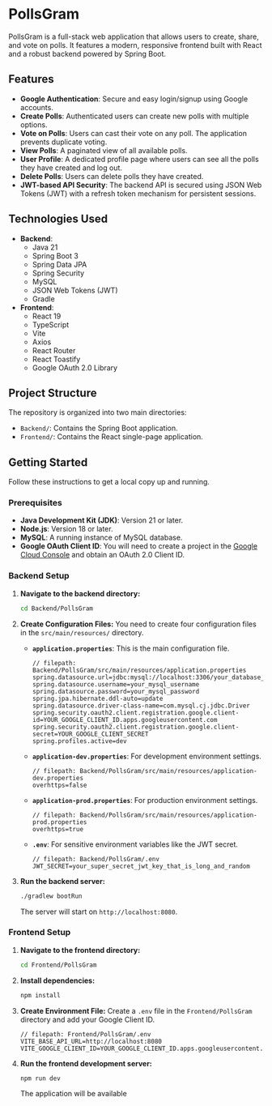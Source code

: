 # PollsGram

PollsGram is a full-stack web application that allows users to create, share, and vote on polls. It features a modern, responsive frontend built with React and a robust backend powered by Spring Boot.

## Features

-   **Google Authentication**: Secure and easy login/signup using Google accounts.
-   **Create Polls**: Authenticated users can create new polls with multiple options.
-   **Vote on Polls**: Users can cast their vote on any poll. The application prevents duplicate voting.
-   **View Polls**: A paginated view of all available polls.
-   **User Profile**: A dedicated profile page where users can see all the polls they have created and log out.
-   **Delete Polls**: Users can delete polls they have created.
-   **JWT-based API Security**: The backend API is secured using JSON Web Tokens (JWT) with a refresh token mechanism for persistent sessions.

## Technologies Used

-   **Backend**:
    -   Java 21
    -   Spring Boot 3
    -   Spring Data JPA
    -   Spring Security
    -   MySQL
    -   JSON Web Tokens (JWT)
    -   Gradle
-   **Frontend**:
    -   React 19
    -   TypeScript
    -   Vite
    -   Axios
    -   React Router
    -   React Toastify
    -   Google OAuth 2.0 Library

## Project Structure

The repository is organized into two main directories:

-   `Backend/`: Contains the Spring Boot application.
-   `Frontend/`: Contains the React single-page application.

## Getting Started

Follow these instructions to get a local copy up and running.

### Prerequisites

-   **Java Development Kit (JDK)**: Version 21 or later.
-   **Node.js**: Version 18 or later.
-   **MySQL**: A running instance of MySQL database.
-   **Google OAuth Client ID**: You will need to create a project in the [Google Cloud Console](https://console.cloud.google.com/) and obtain an OAuth 2.0 Client ID.

### Backend Setup

1.  **Navigate to the backend directory:**
    ```sh
    cd Backend/PollsGram
    ```

2.  **Create Configuration Files:**
    You need to create four configuration files in the `src/main/resources/` directory.

    -   **`application.properties`**: This is the main configuration file.
        ````properties
        // filepath: Backend/PollsGram/src/main/resources/application.properties
        spring.datasource.url=jdbc:mysql://localhost:3306/your_database_name
        spring.datasource.username=your_mysql_username
        spring.datasource.password=your_mysql_password
        spring.jpa.hibernate.ddl-auto=update
        spring.datasource.driver-class-name=com.mysql.cj.jdbc.Driver
        spring.security.oauth2.client.registration.google.client-id=YOUR_GOOGLE_CLIENT_ID.apps.googleusercontent.com
        spring.security.oauth2.client.registration.google.client-secret=YOUR_GOOGLE_CLIENT_SECRET
        spring.profiles.active=dev
        ````

    -   **`application-dev.properties`**: For development environment settings.
        ````properties
        // filepath: Backend/PollsGram/src/main/resources/application-dev.properties
        overhttps=false
        ````

    -   **`application-prod.properties`**: For production environment settings.
        ````properties
        // filepath: Backend/PollsGram/src/main/resources/application-prod.properties
        overhttps=true
        ````

    -   **`.env`**: For sensitive environment variables like the JWT secret.
        ````
        // filepath: Backend/PollsGram/.env
        JWT_SECRET=your_super_secret_jwt_key_that_is_long_and_random
        ````

3.  **Run the backend server:**
    ```sh
    ./gradlew bootRun
    ```
    The server will start on `http://localhost:8080`.

### Frontend Setup

1.  **Navigate to the frontend directory:**
    ```sh
    cd Frontend/PollsGram
    ```

2.  **Install dependencies:**
    ```sh
    npm install
    ```

3.  **Create Environment File:**
    Create a `.env` file in the `Frontend/PollsGram` directory and add your Google Client ID.

    ````
    // filepath: Frontend/PollsGram/.env
    VITE_BASE_API_URL=http://localhost:8080
    VITE_GOOGLE_CLIENT_ID=YOUR_GOOGLE_CLIENT_ID.apps.googleusercontent.com
    ````

4.  **Run the frontend development server:**
    ```sh
    npm run dev
    ```
    The application will be available